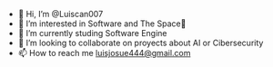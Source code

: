 - 👋 Hi, I’m @Luiscan007
- 👀 I’m interested in Software and The Space🚀 
- 🌱 I’m currently studing Software Engine
- 💞️ I’m looking to collaborate on proyects about AI or Cibersecurity
- 📫 How to reach me luisjosue444@gmail.com

<!---
Luiscan007/Luiscan007 is a ✨ special ✨ repository because its `README.md` (this file) appears on your GitHub profile.
You can click the Preview link to take a look at your changes.
--->
